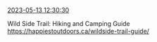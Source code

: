 [2023-05-13 12:30:30](https://mstdn.social/@hill_wanderer/110361380825974586)

Wild Side Trail: Hiking and Camping Guide <a href="https://happiestoutdoors.ca/wildside-trail-guide/" target="_blank" rel="nofollow noopener noreferrer" translate="no">https://happiestoutdoors.ca/wildside-trail-guide/</a>